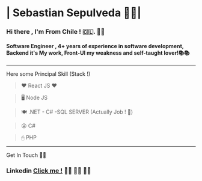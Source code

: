 
# | Sebastian Sepulveda 👨‍💻|


###  Hi there , I'm From Chile ! 🇨🇱. 🚀👋
#### Software Engineer , 4+ years of experience in software development, Backend it's My work, Front-UI my weakness and self-taught lover!📚📚

---

Here some Principal Skill (Stack !) 


>❤ React JS ❤  

>🖥 Node JS 

>🍽 .NET - C# -SQL SERVER (Actually Job ! 🍕)

>😜 C# 

>🖱 PHP

---

Get In Touch 📱📲

### Linkedin [Click me !](https://www.linkedin.com/in/sebastian-sepulveda-campos-b80a041b4/) 👨‍🏫 👨‍🏫 👨‍🏫



